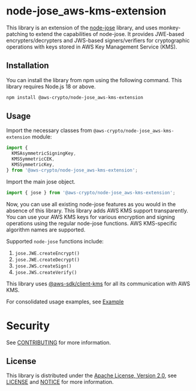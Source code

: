 # node-jose_aws-kms-extension

This library is an extension of the [node-jose](https://www.npmjs.com/package/node-jose) library, and uses monkey-patching to extend the capabilities of node-jose. It provides JWE-based encrypters/decrypters and JWS-based signers/verifiers for cryptographic operations with keys stored in AWS Key Management Service (KMS).

## Installation

You can install the library from npm using the following command. This library requires Node.js 18 or above.

```bash
npm install @aws-crypto/node-jose_aws-kms-extension
```


## Usage
Import the necessary classes from `@aws-crypto/node-jose_aws-kms-extension` module:

```ts
import {
  KMSAsymmetricSigningKey,
  KMSSymmetricCEK,
  KMSSymmetricKey,
} from '@aws-crypto/node-jose_aws-kms-extension';
```

Import the main jose object.
```ts
import { jose } from '@aws-crypto/node-jose_aws-kms-extension';
```

Now, you can use all existing node-jose features as you would in the absence of this library. This library adds AWS KMS support transparently. You can use your AWS KMS keys for various encryption and signing operations using the regular node-jose functions. AWS KMS-specific algorithm names are supported.


Supported `node-jose` functions include:

1. `jose.JWE.createEncrypt()`
1. `jose.JWE.createDecrypt()`
1. `jose.JWS.createSign()`
1. `jose.JWS.createVerify()`

This library uses [@aws-sdk/client-kms](https://docs.aws.amazon.com/AWSJavaScriptSDK/v3/latest/client/kms/)
for all its communication with AWS KMS.

For consolidated usage examples, see [Example](EXAMPLE.md)


# Security

See [CONTRIBUTING](CONTRIBUTING.md#security-issue-notifications) for more information.


## License

This library is distributed under the
[Apache License, Version 2.0](http://www.apache.org/licenses/LICENSE-2.0),
see [LICENSE](LICENSE) and [NOTICE](NOTICE) for more information.